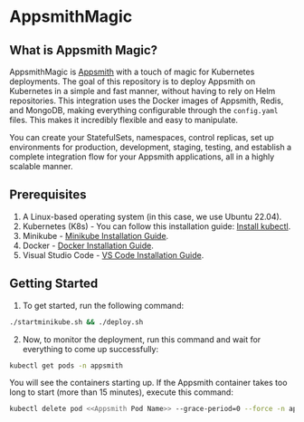 # AppsmithMagic

## What is Appsmith Magic?

AppsmithMagic is [Appsmith](https://www.appsmith.com/) with a touch of magic for Kubernetes deployments. The goal of this repository is to deploy Appsmith on Kubernetes in a simple and fast manner, without having to rely on Helm repositories. This integration uses the Docker images of Appsmith, Redis, and MongoDB, making everything configurable through the `config.yaml` files. This makes it incredibly flexible and easy to manipulate.

You can create your StatefulSets, namespaces, control replicas, set up environments for production, development, staging, testing, and establish a complete integration flow for your Appsmith applications, all in a highly scalable manner.

## Prerequisites

1. A Linux-based operating system (in this case, we use Ubuntu 22.04).
2. Kubernetes (K8s) - You can follow this installation guide: [Install kubectl](https://kubernetes.io/docs/tasks/tools/install-kubectl-linux/).
3. Minikube - [Minikube Installation Guide](https://minikube.sigs.k8s.io/docs/start/).
4. Docker - [Docker Installation Guide](https://docs.docker.com/desktop/install/ubuntu/).
5. Visual Studio Code - [VS Code Installation Guide](https://code.visualstudio.com/).

## Getting Started

1. To get started, run the following command:

```bash
./startminikube.sh && ./deploy.sh
```

2. Now, to monitor the deployment, run this command and wait for everything to come up successfully:

```bash
kubectl get pods -n appsmith
```

You will see the containers starting up. If the Appsmith container takes too long to start (more than 15 minutes), execute this command:

```bash
kubectl delete pod <<Appsmith Pod Name>> --grace-period=0 --force -n appsmith
```